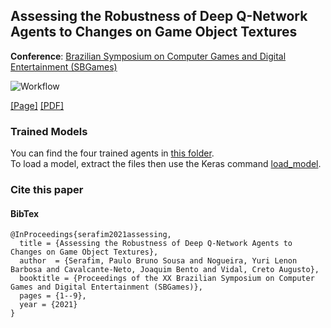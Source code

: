 ## Assessing the Robustness of Deep Q-Network Agents to Changes on Game Object Textures

**Conference**: [Brazilian Symposium on Computer Games and Digital Entertainment (SBGames)](https://www.sbgames.org/sbgames2021/)

![Workflow](https://paulobruno.github.io/assets/images/assessing.jpg)

[[Page]](https://paulobruno.github.io/publication/SBGames-assessing-robustness/) [[PDF]](https://www.sbgames.org/proceedings2021/ComputacaoFull/217993.pdf)

### Trained Models

You can find the four trained agents in [this folder](https://drive.google.com/drive/folders/1_AdWODN26PLjq2rpLIlmct55aA1mu2jD?usp=sharing).  
To load a model, extract the files then use the Keras command [load_model](https://www.tensorflow.org/api_docs/python/tf/keras/models/load_model).

### Cite this paper

#### BibTex

```
@InProceedings{serafim2021assessing,
  title = {Assessing the Robustness of Deep Q-Network Agents to Changes on Game Object Textures},
  author  = {Serafim, Paulo Bruno Sousa and Nogueira, Yuri Lenon Barbosa and Cavalcante-Neto, Joaquim Bento and Vidal, Creto Augusto},
  booktitle = {Proceedings of the XX Brazilian Symposium on Computer Games and Digital Entertainment (SBGames)},
  pages = {1--9},
  year = {2021}
}
```
